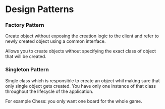# Design Patterns

### Factory Pattern
Create object without exposing the creation logic to the client and refer to newly created object using a common interface.

Allows you to create objects without specifying the exact class of object that will be created.



### Singleton Pattern
Single class which is responsible to create an object whil making sure that only single object gets created. 
You have only one instance of that class throughout the lifecycle of the application.

For example Chess: you only want one board for the whole game.


